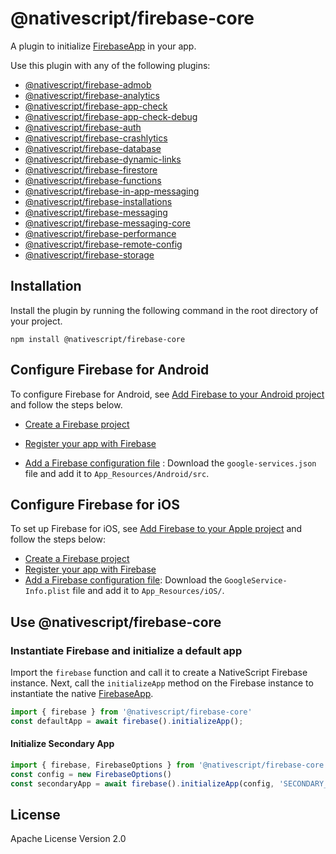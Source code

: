 # @nativescript/firebase-core

A plugin to initialize [FirebaseApp](https://firebase.google.com/docs/reference/android/com/google/firebase/FirebaseApp) in your app.

Use this plugin with any of the following plugins:

- [@nativescript/firebase-admob](../firebase-admob/)
- [@nativescript/firebase-analytics](../firebase-admob/)
- [@nativescript/firebase-app-check](../firebase-app-check/)
- [@nativescript/firebase-app-check-debug](../firebase-app-check-debug/)
- [@nativescript/firebase-auth](../firebase-auth/)
- [@nativescript/firebase-crashlytics](../firebase-analytics/)
- [@nativescript/firebase-database](../firebase-database/)
- [@nativescript/firebase-dynamic-links](../firebase-dynamic-links/)
- [@nativescript/firebase-firestore](../firebase-firestore/)
- [@nativescript/firebase-functions](../firebase-functions/)
- [@nativescript/firebase-in-app-messaging](../firebase-in-app-messaging/)
- [@nativescript/firebase-installations](../firebase-installations/)
- [@nativescript/firebase-messaging](../firebase-messaging/)
- [@nativescript/firebase-messaging-core](../firebase-messaging-core/)
- [@nativescript/firebase-performance](../firebase-performance/)
- [@nativescript/firebase-remote-config](../firebase-remote-config/)
- [@nativescript/firebase-storage](../firebase-storage/)

## Installation

Install the plugin by running the following command in the root directory of your project.

```cli
npm install @nativescript/firebase-core
```
## Configure Firebase for Android

To configure Firebase for Android, see [Add Firebase to your Android project](https://firebase.google.com/docs/android/setup) and follow the steps below. 

- [Create a Firebase project](https://firebase.google.com/docs/android/setup#create-firebase-project)

- [Register your app with Firebase](https://firebase.google.com/docs/android/setup#register-app)

- [Add a Firebase configuration file](https://firebase.google.com/docs/android/setup#add-config-file) : Download the `google-services.json` file and add it to `App_Resources/Android/src`.

## Configure Firebase for iOS

To set up Firebase for iOS, see [Add Firebase to your Apple project](https://firebase.google.com/docs/ios/setup) and follow the steps below:
- [Create a Firebase project](https://firebase.google.com/docs/ios/setup#create-firebase-project)
- [Register your app with Firebase](https://firebase.google.com/docs/ios/setup#register-app)
-  [Add a Firebase configuration file](https://firebase.google.com/docs/ios/setup#add-config-file): Download the `GoogleService-Info.plist` file and add it to `App_Resources/iOS/`.

## Use @nativescript/firebase-core

### Instantiate Firebase and initialize a default app

Import the `firebase` function and call it to create a NativeScript Firebase instance. Next, call the `initializeApp` method on the Firebase instance to instantiate the native [FirebaseApp](https://firebase.google.com/docs/reference/android/com/google/firebase/FirebaseApp).
 
```ts
import { firebase } from '@nativescript/firebase-core'
const defaultApp = await firebase().initializeApp();
```

#### Initialize Secondary App

```ts
import { firebase, FirebaseOptions } from '@nativescript/firebase-core'
const config = new FirebaseOptions()
const secondaryApp = await firebase().initializeApp(config, 'SECONDARY_APP');
```


## License

Apache License Version 2.0
